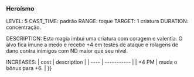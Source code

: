 ### Heroísmo
LEVEL: 5
CAST_TIME: padrão
RANGE: toque
TARGET: 1 criatura
DURATION: concentração.

DESCRIPTION:
Esta magia imbui uma criatura com coragem e valentia. O alvo fica imune a medo e recebe +4 em testes de ataque e rolagens de dano contra inimigos com ND maior que seu nível.

INCREASES:
| cost | description |
| ---- | ----------- |
| +4 PM | muda o bônus para +6. |
}}
